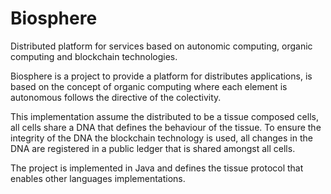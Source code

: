 # Biosphere
Distributed platform for services based on autonomic computing, organic computing and blockchain technologies.

Biosphere is a project to provide a platform for distributes applications, is based on the concept of organic computing where each element is autonomous follows the directive of the colectivity. 

This implementation assume the distributed to be a tissue composed cells, all cells share a DNA that defines the behaviour of the tissue. To ensure the integrity of the DNA the blockchain technology is used, all changes in the DNA are registered in a public ledger that is shared amongst all cells.

The project is implemented in Java and defines the tissue protocol that enables other languages implementations.
